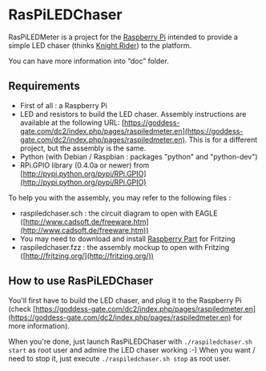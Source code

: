 RasPiLEDChaser
==============

RasPiLEDMeter is a project for the [Raspberry Pi](http://raspberrypi.org) intended to provide a simple LED chaser (thinks [Knight Rider](http://en.wikipedia.org/wiki/Knight_Rider_(1982_TV_series))) to the platform.

You can have more information into “doc” folder.


Requirements
------------

* First of all : a Raspberry Pi
* LED and resistors to build the LED chaser. Assembly instructions are available at the following URL: [https://goddess-gate.com/dc2/index.php/pages/raspiledmeter.en](https://goddess-gate.com/dc2/index.php/pages/raspiledmeter.en). This is for a different project, but the assembly is the same.
* Python (with Debian / Raspbian : packages "python" and "python-dev")
* RPi.GPIO library (0.4.0a or newer) from [http://pypi.python.org/pypi/RPi.GPIO](http://pypi.python.org/pypi/RPi.GPIO)


To help you with the assembly, you may refer to the following files :

* raspiledchaser.sch : the circuit diagram to open with EAGLE
   ([http://www.cadsoft.de/freeware.htm](http://www.cadsoft.de/freeware.htm))
* You may need to download and install [Raspberry Part](https://github.com/adafruit/Fritzing-Library/blob/master/AdaFruit.fzbz) for Fritzing
* raspiledchaser.fzz : the assembly mockup to open with Fritzing
   ([http://fritzing.org/](http://fritzing.org/))

How to use RasPiLEDChaser
-------------------------

You'll first have to build the LED chaser, and plug it to the Raspberry Pi
  (check [https://goddess-gate.com/dc2/index.php/pages/raspiledmeter.en](https://goddess-gate.com/dc2/index.php/pages/raspiledmeter.en) for more information).

When you're done, just launch RasPiLEDChaser with `./raspiledchaser.sh start` as
  root user and admire the LED chaser working :-) When you want / need to stop
  it, just execute `./raspiledchaser.sh stop` as root user.

